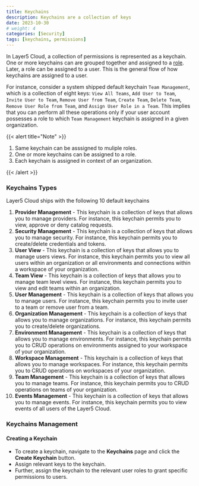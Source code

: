 ```yaml
---
title: Keychains
description: Keychains are a collection of keys
date: 2023-10-30
# weight: 4
categories: [Security]
tags: [keychains, permissions]
---
```


In Layer5 Cloud, a collection of permissions is represented as a keychain. One or more keychains can are grouped together and assigned to a [role](/cloud/security/roles). Later, a role can be assigned to a user. This is the general flow of how keychains are assigned to a user.

For instance, consider a system shipped default keychain `Team Management`, which is a collection of eight keys: `View All Teams`, `Add User to Team`, `Invite User to Team`, `Remove User from Team`, `Create Team`, `Delete Team`, `Remove User Role from Team`, and `Assign User Role in a Team`. This implies that you can perform all these operations only if your user account possesses a role to which `Team Management` keychain is assigned in a given organization.

{{< alert title="Note" >}}

1. Same keychain can be asssigned to muliple roles.
2. One or more keychains can be assigned to a role.
3. Each keychain is assigned in context of an organization.

{{< /alert >}}


### Keychains Types

Layer5 Cloud ships with the following 10 default keychains

1. **Provider Management** - This keychain is a collection of keys that allows you to manage providers. For instance, this keychain permits you to view, approve or deny catalog requests.
2. **Security Management** - This keychain is a collection of keys that allows you to manage security. For instance, this keychain permits you to create/delete credentials and tokens.
3. **User View** - This keychain is a collection of keys that allows you to manage users views. For instance, this keychain permits you to view all users within an organization or all environments and connections within a workspace of your organization.
4. **Team View** - This keychain is a collection of keys that allows you to manage team level views. For instance, this keychain permits you to view and edit teams within an organization.
5. **User Management** - This keychain is a collection of keys that allows you to manage users. For instance, this keychain permits you to invite user to a team or remove user from a team.
6. **Organization Management** - This keychain is a collection of keys that allows you to manage organizations. For instance, this keychain permits you to create/delete organizations.
7. **Environment Management** - This keychain is a collection of keys that allows you to manage environments. For instance, this keychain permits you to CRUD operations on environments assigned to your workspace of your organization.
8. **Workspace Management** - This keychain is a collection of keys that allows you to manage workspaces. For instance, this keychain permits you to CRUD operations on workspaces of your organization.
9. **Team Management** - This keychain is a collection of keys that allows you to manage teams. For instance, this keychain permits you to CRUD operations on teams of your organization.
10. **Events Management** - This keychain is a collection of keys that allows you to manage events. For instance, this keychain permits you to view events of all users of the Layer5 Cloud.


### Keychains Management

#### Creating a Keychain

- To create a keychain, navigate to the **Keychains** page and click the **Create Keychain** button.
- Assign relevant keys to the keychain.
- Further, assign the keychain to the relevant user roles to grant specific permissions to users.